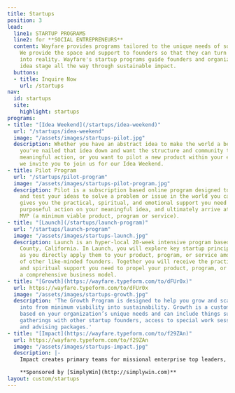 ```yaml
---
title: Startups
position: 3
lead:
  line1: STARTUP PROGRAMS
  line2: for **SOCIAL ENTREPRENEURS**
  content: Wayfare provides programs tailored to the unique needs of social good startups.
    We provide the space and support to founders so that they can turn their ideas
    into reality. Wayfare's startup programs guide founders and organizations from
    idea stage all the way through sustainable impact.
  buttons:
  - title: Inquire Now
    url: /startups
nav:
  id: startups
  site:
    highlight: startups
programs:
- title: "[Idea Weekend](/startups/idea-weekend)"
  url: "/startups/idea-weekend"
  image: "/assets/images/startups-pilot.jpg"
  description: Whether you have an abstract idea to make the world a better place,
    you've nailed that idea down and want the structure and community to begin taking
    meaningful action, or you want to pilot a new product within your existing organization,
    we invite you to join us for our Idea Weekend.
- title: Pilot Program
  url: "/startups/pilot-program"
  image: "/assets/images/startups-pilot-program.jpg"
  description: Pilot is a subscription based online program designed to help you build
    and test your ideas to solve a problem or issue in the world you care about. Pilot
    gives you the practical, spiritual, and emotional support you need to begin taking
    purposeful action on your meaningful idea, and ultimately arrive at what we call
    MVP (a minimum viable product, program or service).
- title: "[Launch](/startups/launch-program)"
  url: "/startups/launch-program"
  image: "/assets/images/startups-launch.jpg"
  description: Launch is an hyper-local 20-week intensive program based in Orange
    County, California. In Launch, you will explore key startup principles and insights
    as you directly apply them to your product, program, or service amongst a cohort
    of other like-minded founders. Together you will receive the practical, emotional,
    and spiritual support you need to propel your product, program, or service into
    a comprehensive business model.
- title: "[Growth](https://wayfare.typeform.com/to/dFUr0x)"
  url: https://wayfare.typeform.com/to/dFUr0x
  image: "/assets/images/startups-growth.jpg"
  description: 'The Growth Program is designed to help you grow and scale your organization
    into from minimum viability into sustainability. Growth is a customizable program
    based on your organization’s unique needs and can include things such as: monthly
    gatherings with other startup founders, access to special work sessions and coaching
    and advising packages.'
- title: "[Impact](https://wayfare.typeform.com/to/f29ZAn)"
  url: https://wayfare.typeform.com/to/f29ZAn
  image: "/assets/images/startups-impact.jpg"
  description: |-
    Impact creates primary teams for missional enterprise top leaders, such as C level officers or executive directors, to integrate the full context of their lives with their business. Impact provides team support others in an organization have, but top leaders are uniquely isolated from, as well as provides transformational leadership development. Impact cohorts gather monthly, not to take a day off, but to take a day on to work on personal leadership and organizational development. We do that through group discussion, sharing meals together, guided self-reflection time, and debriefing as a group.

    **Sponsored by [SimplyWin](http://simplywin.com)**
layout: custom/startups
---
```

